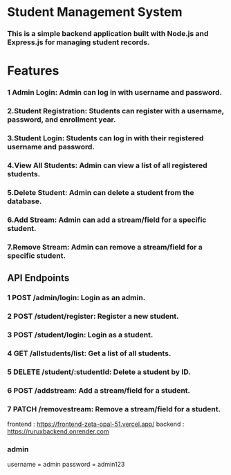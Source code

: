 # Student Management System
### This is a simple backend application built with Node.js and Express.js for managing student records.

# Features
### 1 Admin Login: Admin can log in with username and password.
### 2.Student Registration: Students can register with a username, password, and enrollment year.
### 3.Student Login: Students can log in with their registered username and password.
### 4.View All Students: Admin can view a list of all registered students.
### 5.Delete Student: Admin can delete a student from the database.
### 6.Add Stream: Admin can add a stream/field for a specific student.
### 7.Remove Stream: Admin can remove a stream/field for a specific student.


## API Endpoints
### 1 POST /admin/login: Login as an admin.
### 2 POST /student/register: Register a new student.
### 3 POST /student/login: Login as a student.
### 4 GET /allstudents/list: Get a list of all students.
### 5 DELETE /student/:studentId: Delete a student by ID.
### 6 POST /addstream: Add a stream/field for a student.
### 7 PATCH /removestream: Remove a stream/field for a student.


 frontend : https://frontend-zeta-opal-51.vercel.app/
 backend : https://ruruxbackend.onrender.com

 ### admin
  username = admin
  password = admin123
